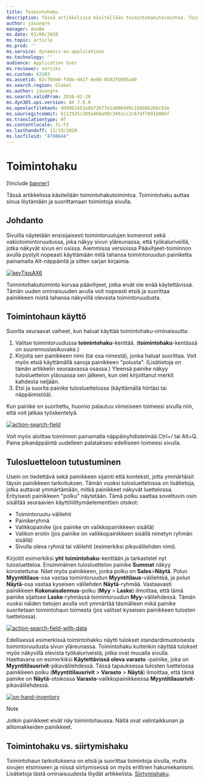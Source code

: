 ```yaml
---
title: Toimintohaku
description: Tässä artikkelissa käsitellään toimintohakutoimintoa. Toimintohaku auttaa sinua löytämään ja suorittamaan toimintoja sivulla.
author: jasongre
manager: AnnBe
ms.date: 03/09/2020
ms.topic: article
ms.prod: ''
ms.service: dynamics-ax-applications
ms.technology: ''
audience: Application User
ms.reviewer: sericks
ms.custom: 62303
ms.assetid: 62c70de0-fdde-4417-8e08-0583fb095a40
ms.search.region: Global
ms.author: jasongre
ms.search.validFrom: 2016-02-28
ms.dyn365.ops.version: AX 7.0.0
ms.openlocfilehash: dd9962451e8b72677e1a006dd9c1b8b8b268c93e
ms.sourcegitcommit: b112925c389a460a98c3401cc2c67df7091b066f
ms.translationtype: HT
ms.contentlocale: fi-FI
ms.lasthandoff: 12/19/2020
ms.locfileid: "4798644"
---
```

# <a name="action-search"></a>Toimintohaku

[!include [banner](../includes/banner.md)]

Tässä artikkelissa käsitellään toimintohakutoimintoa. Toimintohaku auttaa sinua löytämään ja suorittamaan toimintoja sivulla.

## <a name="introduction"></a>Johdanto

Sivuilla näytetään ensisijaisesti toimintoruutujen komennot sekä vakiotoimintoruudussa, joka näkyy sivun yläreunassa, että työkaluriveillä, jotka näkyvät sivun eri osissa. Aiemmissa versioissa Päävihjeet-toiminnon avulla pystyit nopeasti käyttämään mitä tahansa toimintoruudun painiketta painamalla Alt-näppäintä ja sitten sarjan kirjaimia.

[![keyTipsAX6](./media/keytipsax6.png)](./media/keytipsax6.png)

Toimintohakutoiminto korvaa päävihjeet, jotka eivät ole enää käytettävissä. Tämän uuden ominaisuuden avulla voit nopeasti etsiä ja suorittaa painikkeen mistä tahansa näkyvillä olevasta toimintoruudusta.

## <a name="using-action-search"></a>Toimintohaun käyttö

Suorita seuraavat vaiheet, kun haluat käyttää toimintohaku-ominaisuutta:

1. Valitse toimintoruudussa **toimintohaku**-kenttää. (**toimintohaku**-kentässä on suurennuslasikuvake.)
2. Kirjoita sen painikkeen nimi (tai osa nimestä), jonka haluat suorittaa. Voit myös etsiä käyttämällä sanoja painikkeen "polusta". (Lisätietoja on tämän artikkelin seuraavassa osassa.) Yleensä painike näkyy tulosluettelon yläosassa sen jälkeen, kun olet kirjoittanut merkit kahdesta neljään.
3. Etsi ja suorita painike tulosluettelossa (käyttämällä hiirtäsi tai näppäimistöä).

Kun painike on suoritettu, huomio palautuu viimeiseen toimeesi sivulla niin, että voit jatkaa työskentelyä.

[![action-search-field](./media/action-search-field.png)](./media/action-search-field.png)

Voit myös aloittaa toiminnon painamalla näppäinyhdistelmää Ctrl+/ tai Alt+Q. Paina pikanäppäintä uudelleen palataksesi edelliseen toimeesi sivulla.

## <a name="understanding-the-results-list"></a>Tulosluetteloon tutustuminen

Usein on tiedettävä sekä painikkeen sijainti että konteksti, jotta ymmärtäisit täysin painikkeen tarkoituksen. Tämän vuoksi tulosluettelossa on lisätietoja, jotka auttavat ymmärtämään, mitkä painikkeet näkyvät luettelossa. Erityisesti painikkeen "polku" näytetään. Tämä polku saattaa soveltuvin osin sisältää seuraavien käyttöliittymäelementtien otsikot:

- Toimintoruutu-välilehti
- Painikeryhmä
- Valikkopainike (jos painike on valikkopainikkeen sisällä)
- Valikon erotin (jos painike on valikkopainikkeen sisällä nimetyn ryhmän sisällä)
- Sivulla oleva ryhmä tai välilehti (esimerkiksi pikavälilehden nimi).

Kirjoitit esimerkiksi **yht** **toimintohaku**-kenttään ja tarkastelet nyt tulosluetteloa. Ensimmäinen tulosluettelon painike **Summat** näkyy korostettuna. Näet myös painikkeen, jonka polku on **Sales**&gt;**Näytä**. Polun **Myyntitilaus**-osa vastaa toimintoruudun **Myyntitilaus**-välilehteä, ja polun **Näytä**-osa vastaa kyseisen välilehden **Näytä**-ryhmää. Vastaavasti painikkeen **Kokonaisalennus**-polku (**Myy** &gt; **Laske**) ilmoittaa, että tämä painike sijaitsee **Laske**-ryhmässä toimintoruudun **Myy**-välilehdessä. Tämän vuoksi näiden tietojen avulla voit ymmärtää täsmälleen mikä painike suoritetaan toimintohaun toimesta (jos valitset kyseisen painikkeen tulosten luettelossa).

[![action-search-field-with-data](./media/action-search-field-with-data.png)](./media/action-search-field-with-data.png)

Edellisessä esimerkissä toimintohakku näytti tulokset standardimuotoisesta toimintoruudusta sivun yläreunassa. Toimintohaku kuitenkin näyttää tulokset myös näkyvillä olevista työkaluriveistä, jotka ovat muualla sivulla. Haettavana on esimerkiksi **Käytettävissä oleva varasto** -painike, joka on **Myyntitilausrivit**-pikavälilehdessä. Tässä tapauksessa tulosten luettelossa painikkeen polku (**Myyntitilausrivit** &gt; **Varasto** &gt; **Näytä**) ilmoittaa, että tämä painike on **Näytä**-otsikossa **Varasto**-valikkopainikkeessa **Myyntitilausrivit**-pikavälilehdessä.

[![on-hand-inventory](./media/on-hand-inventory.png)](./media/on-hand-inventory.png)

> [!NOTE]
> Jotkin painikkeet eivät näy toimintohaussa. Näitä ovat valintaikkunan ja alilomakkeiden painikkeet. 

## <a name="action-search-vs-navigation-search"></a>Toimintohaku vs. siirtymishaku

Toimintohaun tarkoituksena on etsiä ja suorittaa toimintoja sivulla, mutta sivujen etsimiseen ja niissä siirtymisessä on myös erillinen hakumekanismi. Lisätietoja tästä ominaisuudesta löydät artikkelista. [Siirtymishaku](navigation-search.md).

